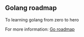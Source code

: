 ## Golang roadmap

To learning golang from zero to hero

For more information: [Go roadmap](https://roadmap.sh/golang)
